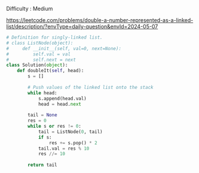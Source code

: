 Difficulty : Medium 

https://leetcode.com/problems/double-a-number-represented-as-a-linked-list/description/?envType=daily-question&envId=2024-05-07 


```python
# Definition for singly-linked list.
# class ListNode(object):
#     def __init__(self, val=0, next=None):
#         self.val = val
#         self.next = next
class Solution(object):
    def doubleIt(self, head):
        s = []
    
        # Push values of the linked list onto the stack
        while head:
            s.append(head.val)
            head = head.next
    
        tail = None
        res = 0
        while s or res != 0:
            tail = ListNode(0, tail)
            if s:
                res += s.pop() * 2
            tail.val = res % 10
            res //= 10
    
        return tail

```
